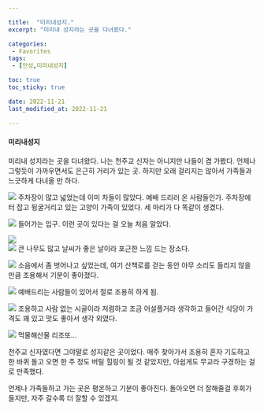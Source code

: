 ```yaml
---

title:  "미리내성지."
excerpt: "미리내 성지라는 곳을 다녀왔다."

categories:
 - Favorites
tags:
 - [안성,미리내성지]

toc: true
toc_sticky: true

date: 2022-11-21
last_modified_at: 2022-11-21

---
```


#### 미리내성지

미리내 성지라는 곳을 다녀왔다.
나는 천주교 신자는 아니지만 나들이 겸 가봤다.
언제나 그렇듯이 가까우면서도 은근히 거리가 있는 곳.
하지만 오래 걸리지는 않아서 가족들과 느긋하게 다녀올 만 하다.
   
![](https://user-images.githubusercontent.com/18319629/203053501-885e8858-5e58-4e94-8d1e-581e122a95aa.JPG)
주차장이 많고 넓었는데 이미 차들이 많았다. 예배 드리러 온 사람들인가.
주차장에 터 잡고 뒹굴거리고 있는 고양이 가족이 있었다. 세 마리가 다 똑같이 생겼다.
   
![](https://user-images.githubusercontent.com/18319629/203053482-609f270e-6292-438b-bd05-487c5fa71c17.JPG)
들어가는 입구. 이런 곳이 있다는 걸 오늘 처음 알았다.
   
![](https://user-images.githubusercontent.com/18319629/203053461-89ac05ae-d465-4795-a365-f5f10951cb82.JPG)   
![](https://user-images.githubusercontent.com/18319629/203053422-1ec26f33-e149-4c73-85d9-ee64a3572b9e.JPG)
큰 나무도 많고 날씨가 좋은 날이라 포근한 느낌 드는 장소다.
   
![](https://user-images.githubusercontent.com/18319629/203053390-b2f5dbd8-ce6a-4917-9dfc-73e70e55d2de.JPG)
소음에서 좀 벗어나고 싶었는데, 여기 산책로를 걷는 동안 아무 소리도 들리지 않을 만큼 조용해서 기분이 좋아졌다.
   
![](https://user-images.githubusercontent.com/18319629/203053342-834e58c9-c576-4638-af9f-3c89ff7a9121.JPG)
예배드리는 사람들이 있어서 절로 조용히 하게 됨.
   
![](https://user-images.githubusercontent.com/18319629/203053552-bfae543b-3929-4ee9-9301-65d5eb7bf612.JPG)
조용하고 사람 없는 시골이라 저렴하고 조금 어설플거라 생각하고 들어간 식당이 가격도 꽤 있고 맛도 좋아서 생각 외였다.
   
![](https://user-images.githubusercontent.com/18319629/203053532-3527559b-6982-4f76-804a-6ecd5aac0f35.JPG)
먹물해산물 리조또...
   
천주교 신자였다면 그야말로 성지같은 곳이었다. 매주 찾아가서 조용히 혼자 기도하고 한 바퀴 돌고 오면 한 주 정도 버틸 힐링이 될 것 같았지만, 아쉽게도 무교라 구경하는 걸로 만족했다.
   
언제나 가족들하고 가는 곳은 평온하고 기분이 좋아진다. 돌아오면 더 잘해줄걸 후회가 들지만, 자주 갈수록 더 잘할 수 있겠지.